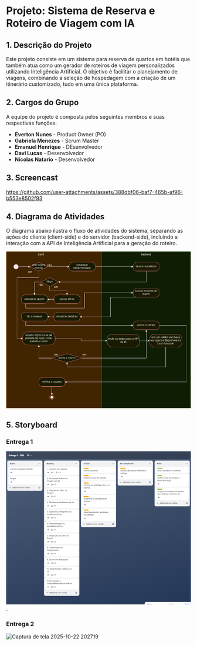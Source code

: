 # Projeto: Sistema de Reserva e Roteiro de Viagem com IA

## 1. Descrição do Projeto
Este projeto consiste em um sistema para reserva de quartos em hotéis que também atua como um gerador de roteiros de viagem personalizados utilizando Inteligência Artificial. O objetivo é facilitar o planejamento de viagens, combinando a seleção de hospedagem com a criação de um itinerário customizado, tudo em uma única plataforma.

## 2. Cargos do Grupo
A equipe do projeto é composta pelos seguintes membros e suas respectivas funções:

- **Everton Nunes** - Product Owner (PO)
- **Gabriela Menezes** - Scrum Master
- **Emanuel Henrique** - DEsenvolvedor
- **Davi Lucas** - Desenvolvedor
- **Nicolas Natario** - Desenvolvedor
  
## 3. Screencast
https://github.com/user-attachments/assets/388dbf06-baf7-465b-af96-b553e8502f93

## 4. Diagrama de Atividades
O diagrama abaixo ilustra o fluxo de atividades do sistema, separando as ações do cliente (client-side) e do servidor (backend-side), incluindo a interação com a API de Inteligência Artificial para a geração do roteiro.

![diagrama de atividades](https://github.com/emanoelhenrick/residencia-capgemini/blob/8cd4a32cc379ef6b1173b19dbd9f89723105f8c7/fin.jpg)

## 5. Storyboard

### Entrega 1
![quadro de trello](https://github.com/emanoelhenrick/residencia-capgemini/blob/40d17c9ea50f02c77ccd17afb20c4aece199d0b2/quadro_trello.png).

### Entrega 2
<img width="1366" height="768" alt="Captura de tela 2025-10-22 202719" src="https://github.com/user-attachments/assets/6777b0b9-418f-4b58-9fa9-e8e02c2afecd" />

